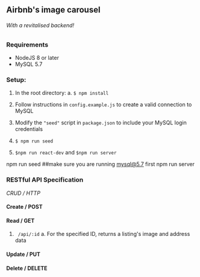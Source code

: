 ##  Airbnb's image carousel
###### With a revitalised backend!

### Requirements

- NodeJS 8 or later
- MySQL 5.7

### Setup:

1. In the root directory:
	a. ```$ npm install```

2. Follow instructions in ```config.example.js``` to create a valid connection to MySQL
3.  Modify the ```"seed"``` script in ```package.json``` to include your MySQL login credentials
4. ```$ npm run seed```

5. ```$npm run react-dev``` and ```$npm run server```

npm run seed ##make sure you are running mysql@5.7 first
npm run server

### RESTful API Specification
*CRUD / HTTP*

#### Create / POST

#### Read / GET

1. ``` /api/:id```
a. For the specified ID, returns a listing's image and address data

#### Update / PUT


#### Delete / DELETE
